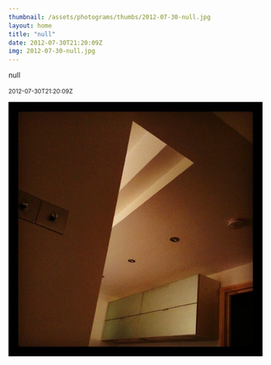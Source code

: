```yaml
---
thumbnail: /assets/photograms/thumbs/2012-07-30-null.jpg
layout: home
title: "null"
date: 2012-07-30T21:20:09Z
img: 2012-07-30-null.jpg
---
```


null

<small>2012-07-30T21:20:09Z</small>

![null](2012-07-30-null.jpg)
